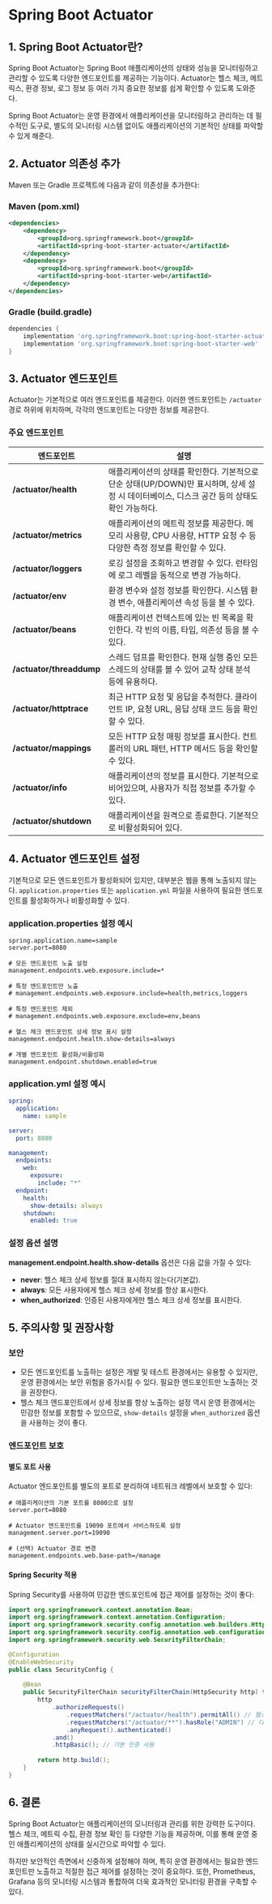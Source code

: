 # Spring Boot Actuator

## 1. Spring Boot Actuator란?

Spring Boot Actuator는 Spring Boot 애플리케이션의 상태와 성능을 모니터링하고 관리할 수 있도록 다양한 엔드포인트를 제공하는 기능이다. Actuator는 헬스 체크, 메트릭스, 환경 정보, 로그 정보 등 여러 가지 중요한 정보를 쉽게 확인할 수 있도록 도와준다.

Spring Boot Actuator는 운영 환경에서 애플리케이션을 모니터링하고 관리하는 데 필수적인 도구로, 별도의 모니터링 시스템 없이도 애플리케이션의 기본적인 상태를 파악할 수 있게 해준다.

## 2. Actuator 의존성 추가

Maven 또는 Gradle 프로젝트에 다음과 같이 의존성을 추가한다:

### Maven (pom.xml)

```xml
<dependencies>
    <dependency>
        <groupId>org.springframework.boot</groupId>
        <artifactId>spring-boot-starter-actuator</artifactId>
    </dependency>
    <dependency>
        <groupId>org.springframework.boot</groupId>
        <artifactId>spring-boot-starter-web</artifactId>
    </dependency>
</dependencies>
```

### Gradle (build.gradle)

```gradle
dependencies {
    implementation 'org.springframework.boot:spring-boot-starter-actuator'
    implementation 'org.springframework.boot:spring-boot-starter-web'
}
```

## 3. Actuator 엔드포인트

Actuator는 기본적으로 여러 엔드포인트를 제공한다. 이러한 엔드포인트는 `/actuator` 경로 하위에 위치하며, 각각의 엔드포인트는 다양한 정보를 제공한다.

### 주요 엔드포인트

| 엔드포인트 | 설명 |
|------------|------|
| **/actuator/health** | 애플리케이션의 상태를 확인한다. 기본적으로 단순 상태(UP/DOWN)만 표시하며, 상세 설정 시 데이터베이스, 디스크 공간 등의 상태도 확인 가능하다. |
| **/actuator/metrics** | 애플리케이션의 메트릭 정보를 제공한다. 메모리 사용량, CPU 사용량, HTTP 요청 수 등 다양한 측정 정보를 확인할 수 있다. |
| **/actuator/loggers** | 로깅 설정을 조회하고 변경할 수 있다. 런타임에 로그 레벨을 동적으로 변경 가능하다. |
| **/actuator/env** | 환경 변수와 설정 정보를 확인한다. 시스템 환경 변수, 애플리케이션 속성 등을 볼 수 있다. |
| **/actuator/beans** | 애플리케이션 컨텍스트에 있는 빈 목록을 확인한다. 각 빈의 이름, 타입, 의존성 등을 볼 수 있다. |
| **/actuator/threaddump** | 스레드 덤프를 확인한다. 현재 실행 중인 모든 스레드의 상태를 볼 수 있어 교착 상태 분석 등에 유용하다. |
| **/actuator/httptrace** | 최근 HTTP 요청 및 응답을 추적한다. 클라이언트 IP, 요청 URL, 응답 상태 코드 등을 확인할 수 있다. |
| **/actuator/mappings** | 모든 HTTP 요청 매핑 정보를 표시한다. 컨트롤러의 URL 패턴, HTTP 메서드 등을 확인할 수 있다. |
| **/actuator/info** | 애플리케이션의 정보를 표시한다. 기본적으로 비어있으며, 사용자가 직접 정보를 추가할 수 있다. |
| **/actuator/shutdown** | 애플리케이션을 원격으로 종료한다. 기본적으로 비활성화되어 있다. |

## 4. Actuator 엔드포인트 설정

기본적으로 모든 엔드포인트가 활성화되어 있지만, 대부분은 웹을 통해 노출되지 않는다. `application.properties` 또는 `application.yml` 파일을 사용하여 필요한 엔드포인트를 활성화하거나 비활성화할 수 있다.

### application.properties 설정 예시

```properties
spring.application.name=sample
server.port=8080

# 모든 엔드포인트 노출 설정
management.endpoints.web.exposure.include=*

# 특정 엔드포인트만 노출
# management.endpoints.web.exposure.include=health,metrics,loggers

# 특정 엔드포인트 제외
# management.endpoints.web.exposure.exclude=env,beans

# 헬스 체크 엔드포인트 상세 정보 표시 설정
management.endpoint.health.show-details=always

# 개별 엔드포인트 활성화/비활성화
management.endpoint.shutdown.enabled=true
```

### application.yml 설정 예시

```yaml
spring:
  application:
    name: sample

server:
  port: 8080

management:
  endpoints:
    web:
      exposure:
        include: "*"
  endpoint:
    health:
      show-details: always
    shutdown:
      enabled: true
```

### 설정 옵션 설명

**management.endpoint.health.show-details** 옵션은 다음 값을 가질 수 있다:

- **never**: 헬스 체크 상세 정보를 절대 표시하지 않는다(기본값).
- **always**: 모든 사용자에게 헬스 체크 상세 정보를 항상 표시한다.
- **when_authorized**: 인증된 사용자에게만 헬스 체크 상세 정보를 표시한다.


## 5. 주의사항 및 권장사항

### 보안

* 모든 엔드포인트를 노출하는 설정은 개발 및 테스트 환경에서는 유용할 수 있지만, 운영 환경에서는 보안 위험을 증가시킬 수 있다. 필요한 엔드포인트만 노출하는 것을 권장한다.
* 헬스 체크 엔드포인트에서 상세 정보를 항상 노출하는 설정 역시 운영 환경에서는 민감한 정보를 포함할 수 있으므로, `show-details` 설정을 `when_authorized` 옵션을 사용하는 것이 좋다.

### 엔드포인트 보호

#### 별도 포트 사용

Actuator 엔드포인트를 별도의 포트로 분리하여 네트워크 레벨에서 보호할 수 있다:

```properties
# 애플리케이션의 기본 포트를 8080으로 설정
server.port=8080

# Actuator 엔드포인트를 19090 포트에서 서비스하도록 설정
management.server.port=19090

# (선택) Actuator 경로 변경
management.endpoints.web.base-path=/manage
```

#### Spring Security 적용

Spring Security를 사용하여 민감한 엔드포인트에 접근 제어를 설정하는 것이 좋다:

```java
import org.springframework.context.annotation.Bean;
import org.springframework.context.annotation.Configuration;
import org.springframework.security.config.annotation.web.builders.HttpSecurity;
import org.springframework.security.config.annotation.web.configuration.EnableWebSecurity;
import org.springframework.security.web.SecurityFilterChain;

@Configuration
@EnableWebSecurity
public class SecurityConfig {
    
    @Bean
    public SecurityFilterChain securityFilterChain(HttpSecurity http) throws Exception {
        http
            .authorizeRequests()
                .requestMatchers("/actuator/health").permitAll() // 헬스 체크는 누구나 접근 가능
                .requestMatchers("/actuator/**").hasRole("ADMIN") // 다른 Actuator 엔드포인트는 ADMIN 권한 필요
                .anyRequest().authenticated()
            .and()
            .httpBasic(); // 기본 인증 사용
        
        return http.build();
    }
}
```

## 6. 결론

Spring Boot Actuator는 애플리케이션의 모니터링과 관리를 위한 강력한 도구이다. 헬스 체크, 메트릭 수집, 환경 정보 확인 등 다양한 기능을 제공하며, 이를 통해 운영 중인 애플리케이션의 상태를 실시간으로 파악할 수 있다.

하지만 보안적인 측면에서 신중하게 설정해야 하며, 특히 운영 환경에서는 필요한 엔드포인트만 노출하고 적절한 접근 제어를 설정하는 것이 중요하다. 또한, Prometheus, Grafana 등의 모니터링 시스템과 통합하여 더욱 효과적인 모니터링 환경을 구축할 수 있다.